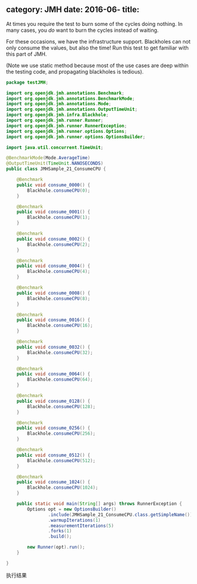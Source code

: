 category: JMH
date: 2016-06-
title:
---

At times you require the test to burn some of the cycles doing nothing.
In many cases, you *do* want to burn the cycles instead of waiting.

For these occasions, we have the infrastructure support. Blackholes
can not only consume the values, but also the time! Run this test
to get familiar with this part of JMH.

(Note we use static method because most of the use cases are deep
within the testing code, and propagating blackholes is tedious).

```java
package testJMH;

import org.openjdk.jmh.annotations.Benchmark;
import org.openjdk.jmh.annotations.BenchmarkMode;
import org.openjdk.jmh.annotations.Mode;
import org.openjdk.jmh.annotations.OutputTimeUnit;
import org.openjdk.jmh.infra.Blackhole;
import org.openjdk.jmh.runner.Runner;
import org.openjdk.jmh.runner.RunnerException;
import org.openjdk.jmh.runner.options.Options;
import org.openjdk.jmh.runner.options.OptionsBuilder;

import java.util.concurrent.TimeUnit;

@BenchmarkMode(Mode.AverageTime)
@OutputTimeUnit(TimeUnit.NANOSECONDS)
public class JMHSample_21_ConsumeCPU {

    @Benchmark
    public void consume_0000() {
        Blackhole.consumeCPU(0);
    }

    @Benchmark
    public void consume_0001() {
        Blackhole.consumeCPU(1);
    }

    @Benchmark
    public void consume_0002() {
        Blackhole.consumeCPU(2);
    }

    @Benchmark
    public void consume_0004() {
        Blackhole.consumeCPU(4);
    }

    @Benchmark
    public void consume_0008() {
        Blackhole.consumeCPU(8);
    }

    @Benchmark
    public void consume_0016() {
        Blackhole.consumeCPU(16);
    }

    @Benchmark
    public void consume_0032() {
        Blackhole.consumeCPU(32);
    }

    @Benchmark
    public void consume_0064() {
        Blackhole.consumeCPU(64);
    }

    @Benchmark
    public void consume_0128() {
        Blackhole.consumeCPU(128);
    }

    @Benchmark
    public void consume_0256() {
        Blackhole.consumeCPU(256);
    }

    @Benchmark
    public void consume_0512() {
        Blackhole.consumeCPU(512);
    }

    @Benchmark
    public void consume_1024() {
        Blackhole.consumeCPU(1024);
    }

    public static void main(String[] args) throws RunnerException {
        Options opt = new OptionsBuilder()
                .include(JMHSample_21_ConsumeCPU.class.getSimpleName())
                .warmupIterations(1)
                .measurementIterations(5)
                .forks(1)
                .build();

        new Runner(opt).run();
    }

}

```
执行结果
```java


```
